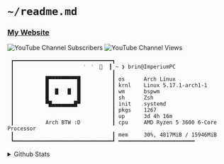 # `~/readme.md`
### [My Website](https://brin-is-a.dev)
![YouTube Channel Subscribers](https://img.shields.io/youtube/channel/subscribers/UC_LkUD6Q9O97llYqGFpjhPQ?label=Youtube%20Subscribers&style=for-the-badge&color=DDB6F2&logoColor=D9E0EE&labelColor=302D41)
![YouTube Channel Views](https://img.shields.io/youtube/channel/views/UC_LkUD6Q9O97llYqGFpjhPQ?label=Channel%20Views&style=for-the-badge&color=DDB6F2&logoColor=D9E0EE&labelColor=302D41)

```
 ┏━━━━━━━━━━━━━━━━━━━━━━━━━━━━━━━┓
 ┃                      ﱣ  ﱣ    ┃ ~ ❯ brin@ImperiumPC
 ┃                               ┃
 ┃          █▀▀▀▀▀▀▀▀▀█          ┃ os      Arch Linux
 ┃          █         █          ┃ krnl    Linux 5.17.1-arch1-1
 ┃          █  █   █  █          ┃ wm      bspwm
 ┃          █         █          ┃ sh      Zsh
 ┃          ▀█▄▄▄▄▄▄▄█▀          ┃ init    systemd
 ┃                               ┃ pkgs    1267
 ┃                               ┃ up      3d 4h 16m
 ┃          Arch BTW :D          ┃ cpu     AMD Ryzen 5 3600 6-Core Processor
 ┃                               ┃ mem     30%, 4817MiB / 15946MiB
 ┗━━━━━━━━━━━━━━━━━━━━━━━━━━━━━━━┛ ━━━━━━━━━━━━━━━━━━━━━━━━
```
<details>
<summary>Github Stats</summary>
<img src="https://github-readme-stats.vercel.app/api?username=xXTgamerXx&title_color=96CDFB&icon_color=DDB6F2&&text_color=D9E0EE&bg_color=302D41&hide_border=true&border_radius=0">
<br>
<img src="https://github-readme-stats.vercel.app/api/top-langs/?username=xXTgamerXx&layout=compact&title_color=96CDFB&icon_color=DDB6F2&text_color=D9E0EE&bg_color=302D41&hide_border=true&border_radius=0">
</details>

